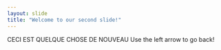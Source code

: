 ```yaml
---
layout: slide
title: "Welcome to our second slide!"
---
```

CECI EST QUELQUE CHOSE DE NOUVEAU
Use the left arrow to go back!
